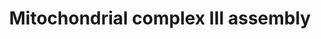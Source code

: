 ---
annotations:
- id: PW:0000034
  parent: classic metabolic pathway
  type: Pathway Ontology
  value: electron transport chain pathway
- id: PW:0001059
  parent: classic metabolic pathway
  type: Pathway Ontology
  value: oxidative phosphorylation pathway
authors:
- Annabaya
- Eweitz
citedin:
- link: PMC8427577
description: Complex III or quinol-cytochrome c reductase performs electron transfer
  coupled to proton pumping. It occurs as a symmetrical, tightly bound dimer (referred
  to as cIII2). This dimerisation occurs prior to the pre CIII complex formation,
  annotated as pre-CIII(2). Each monomer is composed of a catalytic core containing
  MT-CYB, CYC1 and UQCRFS1. An additional seven subunits are required for stability
  and/or correct assembly of the enzyme, but are not involved in the catalysis, but
  .
last-edited: 2021-05-09
ndex: 09b9b509-8b72-11eb-9e72-0ac135e8bacf
organisms:
- Homo sapiens
redirect_from:
- /index.php/Pathway:WP4921
- /instance/WP4921
- /instance/WP4921_rr116643
revision: r116643
schema-jsonld:
- '@context': https://schema.org/
  '@id': https://wikipathways.github.io/pathways/WP4921.html
  '@type': Dataset
  creator:
    '@type': Organization
    name: WikiPathways
  description: Complex III or quinol-cytochrome c reductase performs electron transfer
    coupled to proton pumping. It occurs as a symmetrical, tightly bound dimer (referred
    to as cIII2). This dimerisation occurs prior to the pre CIII complex formation,
    annotated as pre-CIII(2). Each monomer is composed of a catalytic core containing
    MT-CYB, CYC1 and UQCRFS1. An additional seven subunits are required for stability
    and/or correct assembly of the enzyme, but are not involved in the catalysis,
    but .
  keywords:
  - 2Fe-2S
  - BCS1L
  - CYC1
  - LYRM7
  - MT-CYB
  - TTC19
  - UQCC1
  - UQCC2
  - UQCC3
  - UQCR10
  - UQCR11
  - UQCRB
  - UQCRC1
  - UQCRC2
  - UQCRFS1
  - UQCRH
  - UQCRQ
  - heme b
  license: CC0
  name: Mitochondrial complex III assembly
seo: CreativeWork
title: Mitochondrial complex III assembly
wpid: WP4921
---